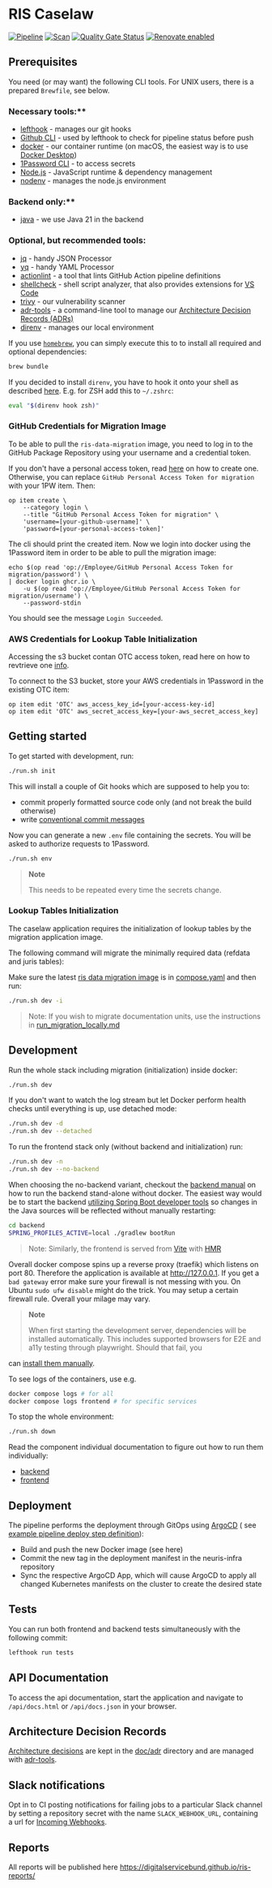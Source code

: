 # RIS Caselaw

[![Pipeline](https://github.com/digitalservicebund/ris-backend-service/actions/workflows/pipeline.yml/badge.svg)](https://github.com/digitalservicebund/ris-backend-service/actions/workflows/pipeline.yml)
[![Scan](https://github.com/digitalservicebund/ris-backend-service/actions/workflows/scan.yml/badge.svg)](https://github.com/digitalservicebund/ris-backend-service/actions/workflows/scan.yml)
[![Quality Gate Status](https://sonarcloud.io/api/project_badges/measure?project=digitalservicebund_ris-backend-service&metric=alert_status)](https://sonarcloud.io/summary/new_code?id=digitalservicebund_ris-backend-service)
[![Renovate enabled](https://img.shields.io/badge/renovate-enabled-brightgreen.svg)](https://renovatebot.com/)

## Prerequisites

You need (or may want) the following CLI tools. For UNIX users, there is a prepared `Brewfile`, see
below.

### Necessary tools:**

- [lefthook](https://github.com/evilmartians/lefthook#install) - manages our git hooks
- [Github CLI](https://cli.github.com/) - used by lefthook to check for pipeline status before push
- [docker](https://docs.docker.com/get-docker/) - our container runtime (on macOS, the easiest way
  is to
  use [Docker Desktop](https://www.docker.com/products/docker-desktop/))
- [1Password CLI](https://developer.1password.com/docs/cli/get-started/) - to access secrets
- [Node.js](https://nodejs.org/en/) - JavaScript runtime & dependency management
- [nodenv](https://github.com/nodenv/nodenv#installation) - manages the node.js environment

### Backend only:**

- [java](https://developers.redhat.com/products/openjdk/install) - we use Java 21 in the backend

### Optional, but recommended tools:

- [jq](https://github.com/stedolan/jq) - handy JSON Processor
- [yq](https://github.com/mikefarah/yq) - handy YAML Processor
- [actionlint](https://github.com/rhysd/actionlint/blob/main/docs/install.md) - a tool that lints
  GitHub Action pipeline
  definitions
- [shellcheck](https://github.com/koalaman/shellcheck#installing) - shell script analyzer, that also
  provides extensions
  for [VS Code](https://marketplace.visualstudio.com/items?itemName=timonwong.shellcheck)
- [trivy](https://github.com/aquasecurity/trivy#get-trivy) - our vulnerability scanner
- [adr-tools](https://github.com/npryce/adr-tools) - a command-line tool to manage
  our [Architecture Decision Records (ADRs)](#architecture-decision-records)
- [direnv](https://github.com/direnv/direnv/blob/master/docs/installation.md) - manages our local
  environment

If you use [`homebrew`](https://brew.sh/), you can simply execute this to to install all required
and optional
dependencies:

```bash
brew bundle
```

If you decided to install `direnv`, you have to hook it onto your shell as
described [here](https://github.com/direnv/direnv/blob/master/docs/hook.md). E.g. for ZSH add this
to `~/.zshrc`:

```bash
eval "$(direnv hook zsh)"
```

### GitHub Credentials for Migration Image

To be able to pull the `ris-data-migration` image, you need to log in to the GitHub Package Repository using your username and a
credential token.

If you don't have a personal access token,
read [here](https://docs.github.com/en/packages/working-with-a-github-packages-registry/working-with-the-container-registry#authenticating-with-a-personal-access-token-classic)
on how to create one. Otherwise, you can replace `GitHub Personal Access Token for migration` with your 1PW item. Then:

```shell
op item create \
    --category login \
    --title "GitHub Personal Access Token for migration" \
    'username=[your-github-username]' \
    'password=[your-personal-access-token]'
```

The cli should print the created item.
Now we login into docker using the 1Password item in order to be able to pull the migration image:

```shell
echo $(op read 'op://Employee/GitHub Personal Access Token for migration/password') \
| docker login ghcr.io \
    -u $(op read 'op://Employee/GitHub Personal Access Token for migration/username') \
    --password-stdin
```
You should see the message `Login Succeeded`. 

### AWS Credentials for Lookup Table Initialization

Accessing the s3 bucket contan OTC access token, read here on how to revtrieve one [info](https://platform-docs.prod.ds4g.net/user-docs/how-to-guides/access-obs-via-aws-sdk/#step-2-obtain-access_key-credentials).

To connect to the S3 bucket, store your AWS credentials in 1Password in the existing OTC item:

```shell
op item edit 'OTC' aws_access_key_id=[your-access-key-id]
op item edit 'OTC' aws_secret_access_key=[your-aws_secret_access_key]
```

## Getting started

To get started with development, run:

```bash
./run.sh init
```

This will install a couple of Git hooks which are supposed to help you to:

- commit properly formatted source code only (and not break the build otherwise)
- write [conventional commit messages](https://chris.beams.io/posts/git-commit/)

Now you can generate a new `.env` file containing the secrets. You will be asked to authorize requests to 1Password.

```bash
./run.sh env
```

> **Note**
>
> This needs to be repeated every time the secrets change.

### Lookup Tables Initialization

The caselaw application requires the initialization of lookup tables by the migration application image.

The following command will migrate the minimally required data (refdata and juris tables):

Make sure the latest
[ris data migration image](https://github.com/digitalservicebund/ris-data-migration/pkgs/container/ris-data-migration)
is
in [compose.yaml](https://github.com/digitalservicebund/ris-backend-service/blob/40aec11b48cfb839a2103db2932ca6b74ed15448/compose.yaml#L3-L3)
and then run:

```bash
./run.sh dev -i
```

> Note: If you wish to migrate documentation units, use the instructions
> in [run_migration_locally.md](run_migration_locally.md)

## Development

Run the whole stack including migration (initialization) inside docker:

```bash
./run.sh dev
```

If you don't want to watch the log stream but let Docker perform health checks until everything is
up, use detached
mode:

```bash
./run.sh dev -d
./run.sh dev --detached
```

To run the frontend stack only (without backend and initialization) run:

```bash
./run.sh dev -n
./run.sh dev --no-backend
```

When choosing the no-backend variant, checkout the [backend manual](./backend/README.md) on how to run the backend
stand-alone without docker. The easiest way would be to start the
backend [utilizing Spring Boot developer tools](https://docs.spring.io/spring-boot/docs/current/reference/html/using.html#using.devtools.restart)
so changes in the Java sources will be reflected without manually restarting:

```bash
cd backend
SPRING_PROFILES_ACTIVE=local ./gradlew bootRun
```

> Note: Similarly, the frontend is served from [Vite](https://vitejs.dev)
> with [HMR](https://vitejs.dev/guide/features.html#hot-module-replacement)

Overall docker compose spins up a reverse proxy (traefik) which listens on port 80. Therefore the application is
available at <http://127.0.0.1>. If you get a `bad gateway` error make sure your firewall is not messing with you. On
Ubuntu `sudo ufw disable` might do the trick. You may setup a certain firewall rule. Overall your milage may vary.

> **Note**
>
> When first starting the development server, dependencies will be installed automatically. This
> includes supported
> browsers for E2E and a11y testing through playwright. Should that fail, you
>
>
can [install them manually](https://github.com/digitalservicebund/ris-backend-service/tree/main/frontend#prerequisites).

To see logs of the containers, use e.g.

```bash
docker compose logs # for all
docker compose logs frontend # for specific services
```

To stop the whole environment:

```bash
./run.sh down
```

Read the component individual documentation to figure out how to run them individually:

- [backend](./backend/README.md#development)
- [frontend](./frontend/README.md#development)

## Deployment

The pipeline performs the deployment through GitOps using [ArgoCD](https://argoproj.github.io/cd/) (
see [example pipeline deploy step definition](https://github.com/digitalservicebund/ris-backend-service/blob/main/.github/workflows/pipeline.yml#L657-L667)):

- Build and push the new Docker image (see here)
- Commit the new tag in the deployment manifest in the neuris-infra repository
- Sync the respective ArgoCD App, which will cause ArgoCD to apply all changed Kubernetes manifests
  on the cluster to
  create the desired state

## Tests

You can run both frontend and backend tests simultaneously with the following commit:

```bash
lefthook run tests
```

## API Documentation

To access the api documentation, start the application and navigate to `/api/docs.html`
or `/api/docs.json` in your
browser.

## Architecture Decision Records

[Architecture decisions](https://cognitect.com/blog/2011/11/15/documenting-architecture-decisions)
are kept in
the [doc/adr](doc/adr) directory and are managed
with [adr-tools](https://github.com/npryce/adr-tools).

## Slack notifications

Opt in to CI posting notifications for failing jobs to a particular Slack channel by setting a
repository secret
with the name `SLACK_WEBHOOK_URL`, containing a url
for [Incoming Webhooks](https://api.slack.com/messaging/webhooks).

## Reports

All reports will be published here https://digitalservicebund.github.io/ris-reports/
